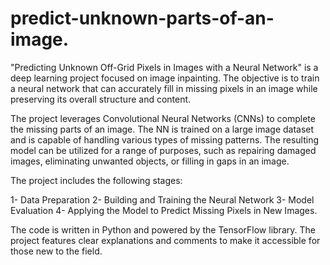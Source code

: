# predict-unknown-parts-of-an-image.
"Predicting Unknown Off-Grid Pixels in Images with a Neural Network" is a deep learning project focused on image inpainting. The objective is to train a neural network that can accurately fill in missing pixels in an image while preserving its overall structure and content.

The project leverages Convolutional Neural Networks (CNNs) to complete the missing parts of an image. The NN is trained on a large image dataset and is capable of handling various types of missing patterns. The resulting model can be utilized for a range of purposes, such as repairing damaged images, eliminating unwanted objects, or filling in gaps in an image.

The project includes the following stages:

1- Data Preparation
2- Building and Training the Neural Network
3- Model Evaluation
4- Applying the Model to Predict Missing Pixels in New Images.

The code is written in Python and powered by the TensorFlow library. The project features clear explanations and comments to make it accessible for those new to the field.

